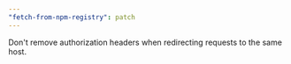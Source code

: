 ```yaml
---
"fetch-from-npm-registry": patch
---
```


Don't remove authorization headers when redirecting requests to the same host.
